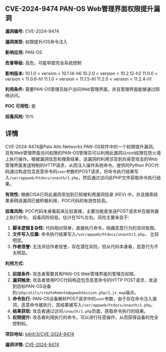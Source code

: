 ## CVE-2024-9474 PAN-OS Web管理界面权限提升漏洞

**漏洞编号:** CVE-2024-9474

**漏洞类型:** 权限提升/OS命令注入

**影响应用:** PAN-OS

**危害等级:** 高危，可能导致完全系统控制

**影响版本:** 10.1.0 < version < 10.1.14-h6
10.2.0 < version < 10.2.12-h2
11.0.0 < version < 11.0.6-h1
11.1.0 < version < 11.1.5-h1
11.2.0 < version < 11.2.4-h1

**利用条件:** 需要PAN-OS管理员账户访问Web管理界面，并且管理界面能够通过网络访问。

**POC 可用性:** 是

**投毒风险:** 10%

## 详情

CVE-2024-9474是Palo Alto Networks PAN-OS软件中的一个权限提升漏洞。 具有Web管理界面访问权限的PAN-OS管理员可以利用此漏洞以root权限在防火墙上执行操作。根据漏洞信息和搜索结果，该漏洞的利用涉及到向易受攻击的Web管理界面发送特制的HTTP请求，从而注入操作系统命令。提供的Python POC代码通过构造包含恶意命令的`user`参数的POST请求，将命令执行结果写入`/var/appweb/htdocs/unauth/1.php`，然后通过访问此PHP文件获取命令执行结果。

**有效性:**
根据CISA已将此漏洞添加到已知被利用漏洞目录 (KEV) 中，并且搜索结果表明该漏洞已被积极利用，POC代码的有效性较高。

**投毒风险:**
POC代码本身看起来比较直接，主要功能是发送POST请求并在服务器上执行命令。 投毒风险较低，估计在10%左右。风险主要来自于:
1.  **脚本逻辑复杂性:** 代码相对简单，直接执行命令，隐藏恶意行为的空间有限。
2.  **文件写入位置:** 命令执行结果写入`/var/appweb/htdocs/unauth/1.php`， 比较明显。
3.  **作者信誉:** 无法评估作者信誉，存在潜在风险，但从代码本身看，恶意行为不太明显。

**利用方式:**
1.  **前提条件:** 攻击者需要具有PAN-OS Web管理界面的管理员权限。
2.  **漏洞触发:** 攻击者使用POC代码构造包含恶意命令的HTTP POST请求，发送到目标PAN-OS设备的`/php/utils/createRemoteAppwebSession.php/1.js.map`端点。
3.  **命令执行:** PAN-OS设备解析POST请求中的`user`参数，由于存在命令注入漏洞，恶意命令被执行，其结果被写入`/var/appweb/htdocs/unauth/1.php`。
4.  **结果获取:** 攻击者通过访问`/unauth/1.php`页面，获取命令执行的结果。
5.  **权限提升:** 攻击者利用执行的命令，可以进行任意操作，从而获得设备的完全控制权。

**项目地址:** [k4nfr3/CVE-2024-9474](https://github.com/k4nfr3/CVE-2024-9474)

**漏洞详情:** [CVE-2024-9474](https://nvd.nist.gov/vuln/detail/CVE-2024-9474)